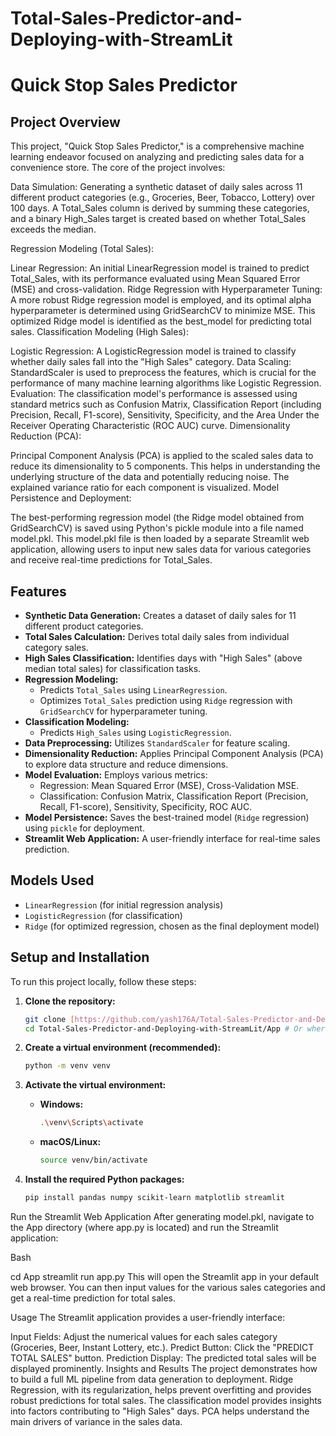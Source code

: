 # Total-Sales-Predictor-and-Deploying-with-StreamLit
# Quick Stop Sales Predictor

## Project Overview

This project, "Quick Stop Sales Predictor," is a comprehensive machine learning endeavor focused on analyzing and predicting sales data for a convenience store. The core of the project involves:

Data Simulation: Generating a synthetic dataset of daily sales across 11 different product categories (e.g., Groceries, Beer, Tobacco, Lottery) over 100 days. A Total_Sales column is derived by summing these categories, and a binary High_Sales target is created based on whether Total_Sales exceeds the median.

Regression Modeling (Total Sales):

Linear Regression: An initial LinearRegression model is trained to predict Total_Sales, with its performance evaluated using Mean Squared Error (MSE) and cross-validation.
Ridge Regression with Hyperparameter Tuning: A more robust Ridge regression model is employed, and its optimal alpha hyperparameter is determined using GridSearchCV to minimize MSE. This optimized Ridge model is identified as the best_model for predicting total sales.
Classification Modeling (High Sales):

Logistic Regression: A LogisticRegression model is trained to classify whether daily sales fall into the "High Sales" category.
Data Scaling: StandardScaler is used to preprocess the features, which is crucial for the performance of many machine learning algorithms like Logistic Regression.
Evaluation: The classification model's performance is assessed using standard metrics such as Confusion Matrix, Classification Report (including Precision, Recall, F1-score), Sensitivity, Specificity, and the Area Under the Receiver Operating Characteristic (ROC AUC) curve.
Dimensionality Reduction (PCA):

Principal Component Analysis (PCA) is applied to the scaled sales data to reduce its dimensionality to 5 components. This helps in understanding the underlying structure of the data and potentially reducing noise. The explained variance ratio for each component is visualized.
Model Persistence and Deployment:

The best-performing regression model (the Ridge model obtained from GridSearchCV) is saved using Python's pickle module into a file named model.pkl.
This model.pkl file is then loaded by a separate Streamlit web application, allowing users to input new sales data for various categories and receive real-time predictions for Total_Sales.

## Features

-   **Synthetic Data Generation:** Creates a dataset of daily sales for 11 different product categories.
-   **Total Sales Calculation:** Derives total daily sales from individual category sales.
-   **High Sales Classification:** Identifies days with "High Sales" (above median total sales) for classification tasks.
-   **Regression Modeling:**
    -   Predicts `Total_Sales` using `LinearRegression`.
    -   Optimizes `Total_Sales` prediction using `Ridge` regression with `GridSearchCV` for hyperparameter tuning.
-   **Classification Modeling:**
    -   Predicts `High_Sales` using `LogisticRegression`.
-   **Data Preprocessing:** Utilizes `StandardScaler` for feature scaling.
-   **Dimensionality Reduction:** Applies Principal Component Analysis (PCA) to explore data structure and reduce dimensions.
-   **Model Evaluation:** Employs various metrics:
    -   Regression: Mean Squared Error (MSE), Cross-Validation MSE.
    -   Classification: Confusion Matrix, Classification Report (Precision, Recall, F1-score), Sensitivity, Specificity, ROC AUC.
-   **Model Persistence:** Saves the best-trained model (`Ridge` regression) using `pickle` for deployment.
-   **Streamlit Web Application:** A user-friendly interface for real-time sales prediction.

## Models Used

-   `LinearRegression` (for initial regression analysis)
-   `LogisticRegression` (for classification)
-   `Ridge` (for optimized regression, chosen as the final deployment model)

## Setup and Installation

To run this project locally, follow these steps:

1.  **Clone the repository:**
    ```bash
    git clone [https://github.com/yash176A/Total-Sales-Predictor-and-Deploying-with-StreamLit.git](https://github.com/yash176A/Total-Sales-Predictor-and-Deploying-with-StreamLit.git)
    cd Total-Sales-Predictor-and-Deploying-with-StreamLit/App # Or wherever your app.py is
    ```

2.  **Create a virtual environment (recommended):**
    ```bash
    python -m venv venv
    ```

3.  **Activate the virtual environment:**
    -   **Windows:**
        ```bash
        .\venv\Scripts\activate
        ```
    -   **macOS/Linux:**
        ```bash
        source venv/bin/activate
        ```

4.  **Install the required Python packages:**
    ```bash
    pip install pandas numpy scikit-learn matplotlib streamlit
    ```
 Run the Streamlit Web Application
After generating model.pkl, navigate to the App directory (where app.py is located) and run the Streamlit application:

Bash

cd App
streamlit run app.py
This will open the Streamlit app in your default web browser. You can then input values for the various sales categories and get a real-time prediction for total sales.

Usage
The Streamlit application provides a user-friendly interface:

Input Fields: Adjust the numerical values for each sales category (Groceries, Beer, Instant Lottery, etc.).
Predict Button: Click the "PREDICT TOTAL SALES" button.
Prediction Display: The predicted total sales will be displayed prominently.
Insights and Results
The project demonstrates how to build a full ML pipeline from data generation to deployment.
Ridge Regression, with its regularization, helps prevent overfitting and provides robust predictions for total sales.
The classification model provides insights into factors contributing to "High Sales" days.
PCA helps understand the main drivers of variance in the sales data.
